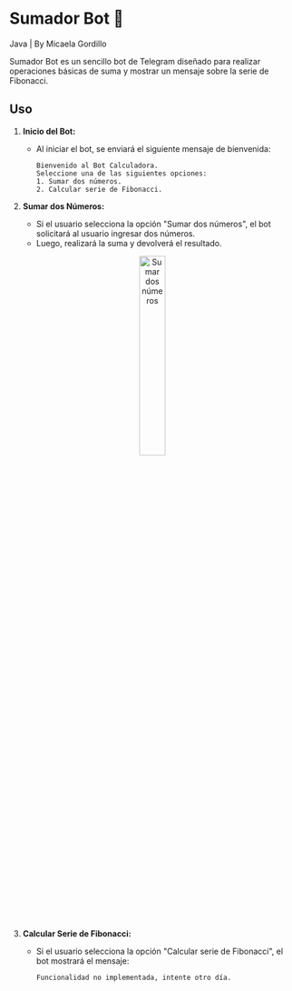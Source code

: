 # Sumador Bot 🤖
Java | By Micaela Gordillo

Sumador Bot es un sencillo bot de Telegram diseñado para realizar operaciones básicas de suma y mostrar un mensaje sobre la serie de Fibonacci.
## Uso
1. **Inicio del Bot:**
   - Al iniciar el bot, se enviará el siguiente mensaje de bienvenida:

     ```
     Bienvenido al Bot Calculadora.
     Seleccione una de las siguientes opciones:
     1. Sumar dos números.
     2. Calcular serie de Fibonacci.
     ```

2. **Sumar dos Números:**
   - Si el usuario selecciona la opción "Sumar dos números", el bot solicitará al usuario ingresar dos números.
   - Luego, realizará la suma y devolverá el resultado.

<p align="center">
  <img width="30%" src="https://github.com/MicaelaGordillo/java-bot-demo/assets/88464906/fcb37111-d85d-41a3-a09a-ab905432a671" alt="Sumar dos números">
</p>

3. **Calcular Serie de Fibonacci:**
   - Si el usuario selecciona la opción "Calcular serie de Fibonacci", el bot mostrará el mensaje:

     ```
     Funcionalidad no implementada, intente otro día.
     ```
